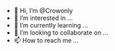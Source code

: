 - 👋 Hi, I’m @Crowonly
- 👀 I’m interested in ...
- 🌱 I’m currently learning ...
- 💞️ I’m looking to collaborate on ...
- 📫 How to reach me ...

<!---
Crowonly/Crowonly is a ✨ special ✨ repository because its `README.md` (this file) appears on your GitHub profile.
You can click the Preview link to take a look at your changes.
--->
